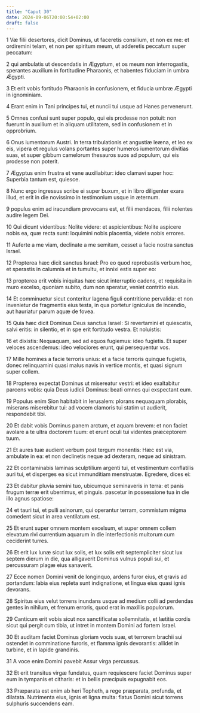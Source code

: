 ```yaml
---
title: "Caput 30"
date: 2024-09-06T20:00:54+02:00
draft: false
---
```



1 Væ filii desertores, dicit Dominus, ut faceretis consilium, et non ex me: et ordiremini telam, et non per spiritum meum, ut adderetis peccatum super peccatum:

2 qui ambulatis ut descendatis in Ægyptum, et os meum non interrogastis, sperantes auxilium in fortitudine Pharaonis, et habentes fiduciam in umbra Ægypti.

3 Et erit vobis fortitudo Pharaonis in confusionem, et fiducia umbræ Ægypti in ignominiam.

4 Erant enim in Tani principes tui, et nuncii tui usque ad Hanes pervenerunt.

5 Omnes confusi sunt super populo, qui eis prodesse non potuit: non fuerunt in auxilium et in aliquam utilitatem, sed in confusionem et in opprobrium.

6 Onus iumentorum Austri. In terra tribulationis et angustiæ leæna, et leo ex eis, vipera et regulus volans portantes super humeros iumentorum divitias suas, et super gibbum camelorum thesauros suos ad populum, qui eis prodesse non poterit.

7 Ægyptus enim frustra et vane auxiliabitur: ideo clamavi super hoc: Superbia tantum est, quiesce.

8 Nunc ergo ingressus scribe ei super buxum, et in libro diligenter exara illud, et erit in die novissimo in testimonium usque in æternum.

9 populus enim ad iracundiam provocans est, et filii mendaces, filii nolentes audire legem Dei.

10 Qui dicunt videntibus: Nolite videre: et aspicientibus: Nolite aspicere nobis ea, quæ recta sunt: loquimini nobis placentia, videte nobis errores.

11 Auferte a me viam, declinate a me semitam, cesset a facie nostra sanctus Israel.

12 Propterea hæc dicit sanctus Israel: Pro eo quod reprobastis verbum hoc, et sperastis in calumnia et in tumultu, et innixi estis super eo:

13 propterea erit vobis iniquitas hæc sicut interruptio cadens, et requisita in muro excelso, quoniam subito, dum non speratur, veniet contritio eius.

14 Et comminuetur sicut conteritur lagena figuli contritione pervalida: et non invenietur de fragmentis eius testa, in qua portetur igniculus de incendio, aut hauriatur parum aquæ de fovea.

15 Quia hæc dicit Dominus Deus sanctus Israel: Si revertamini et quiescatis, salvi eritis: in silentio, et in spe erit fortitudo vestra. Et noluistis:

16 et dixistis: Nequaquam, sed ad equos fugiemus: ideo fugietis. Et super veloces ascendemus: ideo velociores erunt, qui persequentur vos.

17 Mille homines a facie terroris unius: et a facie terroris quinque fugietis, donec relinquamini quasi malus navis in vertice montis, et quasi signum super collem.

18 Propterea expectat Dominus ut misereatur vestri: et ideo exaltabitur parcens vobis: quia Deus iudicii Dominus: beati omnes qui exspectant eum.

19 Populus enim Sion habitabit in Ierusalem: plorans nequaquam plorabis, miserans miserebitur tui: ad vocem clamoris tui statim ut audierit, respondebit tibi.

20 Et dabit vobis Dominus panem arctum, et aquam brevem: et non faciet avolare a te ultra doctorem tuum: et erunt oculi tui videntes præceptorem tuum.

21 Et aures tuæ audient verbum post tergum monentis: Hæc est via, ambulate in ea: et non declinetis neque ad dexteram, neque ad sinistram.

22 Et contaminabis laminas sculptilium argenti tui, et vestimentum conflatilis auri tui, et disperges ea sicut immunditiam menstruatæ. Egredere, dices ei:

23 Et dabitur pluvia semini tuo, ubicumque seminaveris in terra: et panis frugum terræ erit uberrimus, et pinguis. pascetur in possessione tua in die illo agnus spatiose:

24 et tauri tui, et pulli asinorum, qui operantur terram, commistum migma comedent sicut in area ventilatum est.

25 Et erunt super omnem montem excelsum, et super omnem collem elevatum rivi currentium aquarum in die interfectionis multorum cum ceciderint turres.

26 Et erit lux lunæ sicut lux solis, et lux solis erit septempliciter sicut lux septem dierum in die, qua alligaverit Dominus vulnus populi sui, et percussuram plagæ eius sanaverit.

27 Ecce nomen Domini venit de longinquo, ardens furor eius, et gravis ad portandum: labia eius repleta sunt indignatione, et lingua eius quasi ignis devorans.

28 Spiritus eius velut torrens inundans usque ad medium colli ad perdendas gentes in nihilum, et frenum erroris, quod erat in maxillis populorum.

29 Canticum erit vobis sicut nox sanctificatæ sollemnitatis, et lætitia cordis sicut qui pergit cum tibia, ut intret in montem Domini ad fortem Israel.

30 Et auditam faciet Dominus gloriam vocis suæ, et terrorem brachii sui ostendet in comminatione furoris, et flamma ignis devorantis: allidet in turbine, et in lapide grandinis.

31 A voce enim Domini pavebit Assur virga percussus.

32 Et erit transitus virgæ fundatus, quam requiescere faciet Dominus super eum in tympanis et citharis: et in bellis præcipuis expugnabit eos.

33 Præparata est enim ab heri Topheth, a rege præparata, profunda, et dilatata. Nutrimenta eius, ignis et ligna multa: flatus Domini sicut torrens sulphuris succendens eam.

